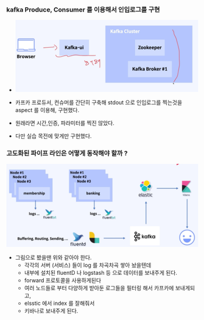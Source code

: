 ### kafka Produce, Consumer 를 이용해서 인입로그를 구현
- ![img_3.png](img_3.png)
- 카프카 프로듀서, 컨슈머를 간단히 구축해 stdout 으로 인입로그를 찍는것을 aspect 를 이용해, 구현했다.

- 원래라면 시간,인증, 파라미터를 찍진 않았다.
- 다만 실습 목전에 맞게만 구현했다.

### 고도화된 파이프 라인은 어떻게 동작해야 할까 ? 
![img_4.png](img_4.png)

- 그림으로 봤을땐 위와 같아야 한다.
  - 각각의 서버 (서비스) 들이 log 를 차곡차곡 쌓아 놨을텐데
  - 내부에 설치된 fluentD 나 logstash 등 으로 데이터를 보내주게 된다.
  - forward 프로토콜을 사용하게된다
  - 여러 노드들로 부터 다양하게 받아둔 로그들을 필터링 해서 카프카에 보내게되고,
  - elsstic 에서 index 를 잘해줘서 
  - 키바나로 보내주게 된다.

